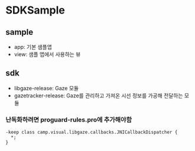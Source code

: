 # SDKSample

## sample
- app: 기본 샘플앱
- view: 샘플 앱에서 사용하는 뷰
## sdk
- libgaze-release: Gaze 모듈
- gazetracker-release: Gaze를 관리하고 가져온 시선 정보를 가공해 전달하는 모듈

### 난독화하려면 proguard-rules.pro에 추가해야함
```
-keep class camp.visual.libgaze.callbacks.JNICallbackDispatcher {
  *;
}
```
